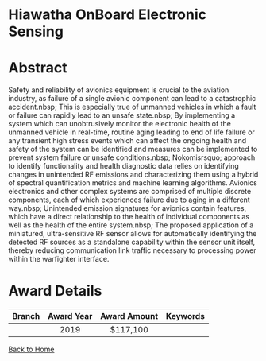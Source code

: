 
Hiawatha OnBoard Electronic Sensing
===================================

# Abstract


Safety and reliability of avionics equipment is crucial to the aviation industry, as failure of a single avionic component can lead to a catastrophic accident.nbsp; This is especially true of unmanned vehicles in which a fault or failure can rapidly lead to an unsafe state.nbsp; By implementing a system which can unobtrusively monitor the electronic health of the unmanned vehicle in real-time, routine aging leading to end of life failure or any transient high stress events which can affect the ongoing health and safety of the system can be identified and measures can be implemented to prevent system failure or unsafe conditions.nbsp; Nokomisrsquo; approach to identify functionality and health diagnostic data relies on identifying changes in unintended RF emissions and characterizing them using a hybrid of spectral quantification metrics and machine learning algorithms. Avionics electronics and other complex systems are comprised of multiple discrete components, each of which experiences failure due to aging in a different way.nbsp; Unintended emission signatures for avionics contain features, which have a direct relationship to the health of individual components as well as the health of the entire system.nbsp; The proposed application of a miniatured, ultra-sensitive RF sensor allows for automatically identifying the detected RF sources as a standalone capability within the sensor unit itself, thereby reducing communication link traffic necessary to processing power within the warfighter interface.  

# Award Details

|Branch|Award Year|Award Amount|Keywords|
| :---: | :---: | :---: | :---: |
||2019|$117,100||
  
  


[Back to Home](https://github.com/chrischow/dod_sbir_awards#566)